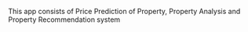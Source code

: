 This app consists of Price Prediction of Property, Property Analysis and Property Recommendation system 

